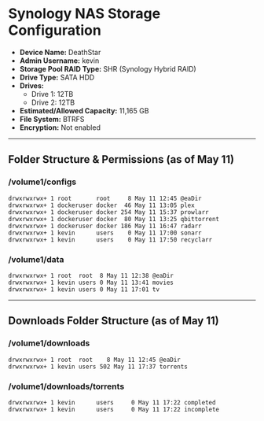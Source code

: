 # Synology NAS Storage Configuration

- **Device Name:** DeathStar
- **Admin Username:** kevin
- **Storage Pool RAID Type:** SHR (Synology Hybrid RAID)
- **Drive Type:** SATA HDD
- **Drives:**
  - Drive 1: 12TB
  - Drive 2: 12TB
- **Estimated/Allowed Capacity:** 11,165 GB
- **File System:** BTRFS
- **Encryption:** Not enabled 

---

## Folder Structure & Permissions (as of May 11)

### /volume1/configs
```
drwxrwxrwx+ 1 root       root     8 May 11 12:45 @eaDir
drwxrwxrwx+ 1 dockeruser docker  46 May 11 13:05 plex
drwxrwxrwx+ 1 dockeruser docker 254 May 11 15:37 prowlarr
drwxrwxrwx+ 1 dockeruser docker  80 May 11 13:25 qbittorrent
drwxrwxrwx+ 1 dockeruser docker 186 May 11 16:47 radarr
drwxrwxrwx+ 1 kevin      users    0 May 11 17:00 sonarr
drwxrwxrwx+ 1 kevin      users    0 May 11 17:50 recyclarr
```

### /volume1/data
```
drwxrwxrwx+ 1 root  root  8 May 11 12:38 @eaDir
drwxrwxrwx+ 1 kevin users 0 May 11 13:41 movies
drwxrwxrwx+ 1 kevin users 0 May 11 17:01 tv
```

---

## Downloads Folder Structure (as of May 11)

### /volume1/downloads
```
drwxrwxrwx+ 1 root  root    8 May 11 12:45 @eaDir
drwxrwxrwx+ 1 kevin users 502 May 11 17:37 torrents
```

### /volume1/downloads/torrents
```
drwxrwxrwx+ 1 kevin      users     0 May 11 17:22 completed
drwxrwxrwx+ 1 kevin      users     0 May 11 17:22 incomplete
``` 